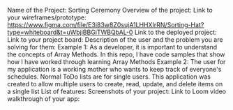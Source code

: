 Name of the Project: Sorting Ceremony
Overview of the project:
Link to your wireframes/prototype: https://www.figma.com/file/E3i83w8Z0sujA1LHHXIrRN/Sorting-Hat?type=whiteboard&t=uWbjiBBGiTWBQbAL-0
Link to the deployed project:
Link to your project board:
Description of the user and the problem you are solving for them:
Example 1: As a developer, it is important to understand the concepts of Array Methods. In this repo, I have code samples that show how I have worked through learning Array Methods
Example 2: The user for my application is a working mother who wants to keep track of everyone's schedules. Normal ToDo lists are for single users. This application was created to allow multiple users to create, read, update, and delete items on a single list
List of features:
Screenshots of your project:
Link to Loom video walkthrough of your app:
